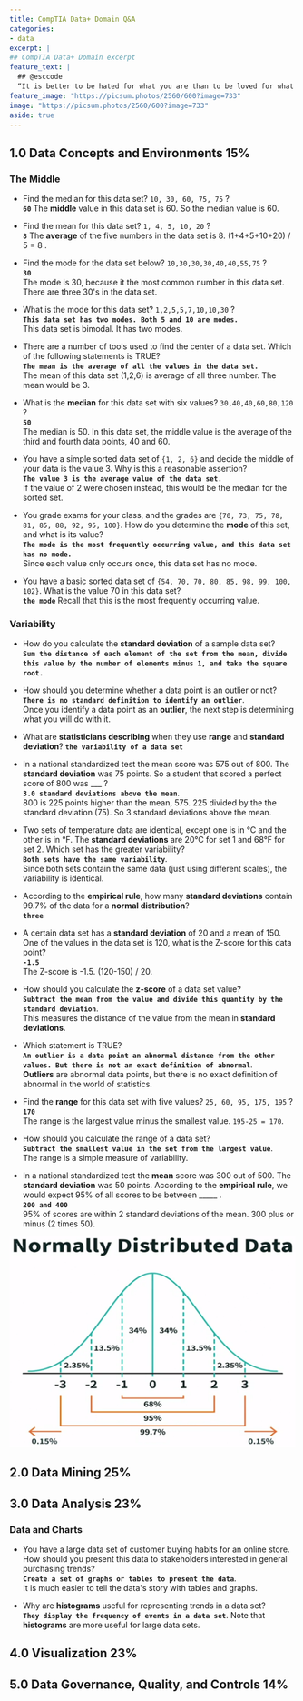```yaml
---
title: CompTIA Data+ Domain Q&A
categories:
- data
excerpt: |
## CompTIA Data+ Domain excerpt
feature_text: |  
  ## @esccode
  “It is better to be hated for what you are than to be loved for what you are not.” ― Andre Gide, Autumn Leaves
feature_image: "https://picsum.photos/2560/600?image=733"
image: "https://picsum.photos/2560/600?image=733"
aside: true
---
```


## 1.0 Data Concepts and Environments 15%

### The Middle

- Find the median for this data set? `10, 30, 60, 75, 75` ?  
**`60`** 
The **middle** value in this data set is 60. So the median value is 60.

- Find the mean for this data set? `1, 4, 5, 10, 20` ?  
**`8`**
The **average** of the five numbers in the data set is 8. (1+4+5+10+20) / 5 = 8 .

- Find the mode for the data set below? `10,30,30,30,40,40,55,75` ?  
**`30`**  
The mode is 30, because it the most common number in this data set. There are three 30's in the data set.

- What is the mode for this data set? `1,2,5,5,7,10,10,30` ?  
**`This data set has two modes. Both 5 and 10 are modes.`**  
This data set is bimodal. It has two modes.

- There are a number of tools used to find the center of a data set. Which of the following statements is TRUE?  
**`The mean is the average of all the values in the data set.`**  
The mean of this data set (1,2,6) is average of all three number. The mean would be 3.

- What is the **median** for this data set with six values? `30,40,40,60,80,120` ?  
**`50`**  
The median is 50. In this data set, the middle value is the average of the third and fourth data points, 40 and 60.

- You have a simple sorted data set of `{1, 2, 6}` and decide the middle of your data is the value 3. Why is this a reasonable assertion?  
**`The value 3 is the average value of the data set.`**  
If the value of 2 were chosen instead, this would be the median for the sorted set.

- You grade exams for your class, and the grades are `{70, 73, 75, 78, 81, 85, 88, 92, 95, 100}`. How do you determine the **mode** of this set, and what is its value?  
**`The mode is the most frequently occurring value, and this data set has no mode.`**  
Since each value only occurs once, this data set has no mode.

- You have a basic sorted data set of `{54, 70, 70, 80, 85, 98, 99, 100, 102}`. What is the value 70 in this data set?  
**`the mode`** 
Recall that this is the most frequently occurring value.

### Variability

- How do you calculate the **standard deviation** of a sample data set?  
**`Sum the distance of each element of the set from the mean, divide this value by the number of elements minus 1, and take the square root.`**  

- How should you determine whether a data point is an outlier or not?  
**`There is no standard definition to identify an outlier`**.  
Once you identify a data point as an **outlier**, the next step is determining what you will do with it. 

- What are **statisticians describing** when they use **range** and **standard deviation**?
**`the variability of a data set`**

- In a national standardized test the mean score was 575 out of 800. The **standard deviation** was 75 points. So a student that scored a perfect score of 800 was ___ ?  
**`3.0 standard deviations above the mean`**.  
800 is 225 points higher than the mean, 575. 225 divided by the the standard deviation (75). So 3 standard deviations above the mean.

- Two sets of temperature data are identical, except one is in °C and the other is in °F. The **standard deviations** are 20°C for set 1 and 68°F for set 2. Which set has the greater variability?  
**`Both sets have the same variability`**.  
Since both sets contain the same data (just using different scales), the variability is identical.

- According to the **empirical rule**, how many **standard deviations** contain 99.7% of the data for a **normal distribution**?  
**`three`**

- A certain data set has a **standard deviation** of 20 and a mean of 150. One of the values in the data set is 120, what is the Z-score for this data point?  
**`-1.5`**  
The Z-score is -1.5. (120-150) / 20.

- How should you calculate the **z-score** of a data set value?  
**`Subtract the mean from the value and divide this quantity by the standard deviation`**.  
This measures the distance of the value from the mean in **standard deviations**.

- Which statement is TRUE?  
**`An outlier is a data point an abnormal distance from the other values. But there is not an exact definition of abnormal`**.  
**Outliers** are abnormal data points, but there is no exact definition of abnormal in the world of statistics.

- Find the **range** for this data set with five values? `25, 60, 95, 175, 195` ?  
**`170`**  
The range is the largest value minus the smallest value. `195-25 = 170`.

- How should you calculate the range of a data set?  
**`Subtract the smallest value in the set from the largest value`**.  
The range is a simple measure of variability.

- In a national standardized test the **mean** score was 300 out of 500. The **standard deviation** was 50 points. According to the **empirical rule**, we would expect 95% of all scores to be between _____ .  
**`200 and 400`**  
95% of scores are within 2 standard deviations of the mean. 300 plus or minus (2 times 50).

![Alt text](https://github.com/esccode/esccode.github.io/blob/master/assets/data/normal-distribution.png "a title")

## 2.0 Data Mining 25%

## 3.0 Data Analysis 23%

### Data and Charts

- You have a large data set of customer buying habits for an online store. How should you present this data to stakeholders interested in general purchasing trends?  
**`Create a set of graphs or tables to present the data`**.  
It is much easier to tell the data's story with tables and graphs.

- Why are **histograms** useful for representing trends in a data set?  
**`They display the frequency of events in a data set`**. 
Note that **histograms** are more useful for large data sets.

## 4.0 Visualization 23%

## 5.0 Data Governance, Quality, and Controls 14%


